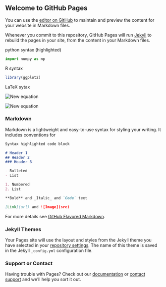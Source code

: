 ## Welcome to GitHub Pages

You can use the [editor on GitHub](https://github.com/hylee1rt/Data-410/edit/gh-pages/index.md) to maintain and preview the content for your website in Markdown files.

Whenever you commit to this repository, GitHub Pages will run [Jekyll](https://jekyllrb.com/) to rebuild the pages in your site, from the content in your Markdown files.

python syntax (highlighted)
 ```python
 import numpy as np

 ```
 
R syntax
 ```r
 library(ggplot2)
 
 ```
 
LaTeX sytax

![New equation](https://latex.codecogs.com/gif.latex?\dpi{200}\alpha&space;+&space;\frac{2\beta}{\gamma})

![New equation](https://latex.codecogs.com/png.latex?\dpi{100}\int&space;\frac{1}{x}&space;dx&space;=&space;\ln&space;\left|&space;x&space;\right|&space;+&space;C)

### Markdown

Markdown is a lightweight and easy-to-use syntax for styling your writing. It includes conventions for

```markdown
Syntax highlighted code block

# Header 1
## Header 2
### Header 3

- Bulleted
- List

1. Numbered
2. List

**Bold** and _Italic_ and `Code` text

[Link](url) and ![Image](src)
```

For more details see [GitHub Flavored Markdown](https://guides.github.com/features/mastering-markdown/).

### Jekyll Themes

Your Pages site will use the layout and styles from the Jekyll theme you have selected in your [repository settings](https://github.com/hylee1rt/Data-410/settings). The name of this theme is saved in the Jekyll `_config.yml` configuration file.

### Support or Contact

Having trouble with Pages? Check out our [documentation](https://docs.github.com/categories/github-pages-basics/) or [contact support](https://support.github.com/contact) and we’ll help you sort it out.
